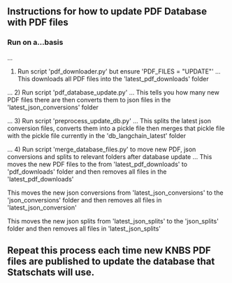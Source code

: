 ## Instructions for how to update PDF Database with PDF files

### Run on a...basis

...
1) Run script 'pdf_downloader.py' but ensure 'PDF_FILES = "UPDATE"'
...
This downloads all PDF files into the 'latest_pdf_downloads' folder

...
2) Run script 'pdf_database_update.py'
...
This tells you how many new PDF files there are then converts them to json files in the 'latest_json_conversions' folder 

...
3) Run script 'preprocess_update_db.py'
...
This splits the latest json conversion files, converts them into a pickle file then merges that pickle file with the pickle file currently in the 'db_langchain_latest' folder

...
4) Run script 'merge_database_files.py' to move new PDF, json conversions and splits to relevant folders after database update
...
This moves the new PDF files to the from 'latest_pdf_downloads' to 'pdf_downloads' folder and then removes all files in the 'latest_pdf_downloads'

This moves the new json conversions from 'latest_json_conversions' to the 'json_conversions' folder and then removes all files in 'latest_json_conversion'

This moves the new json splits from 'latest_json_splits' to the 'json_splits' folder and then removes all files in 'latest_json_splits'

## Repeat this process each time new KNBS PDF files are published to update the database that Statschats will use. 
